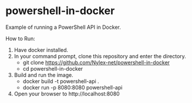 # powershell-in-docker
Example of running a PowerShell API in Docker.

How to Run:
1. Have docker installed.
2. In your command prompt, clone this repository and enter the directory.
    - git clone https://github.com/Nylex-net/powershell-in-docker
    - cd powershell-in-docker
3. Build and run the image.
    - docker build -t powershell-api .
    - docker run -p 8080:8080 powershell-api
4. Open your browser to http://localhost:8080